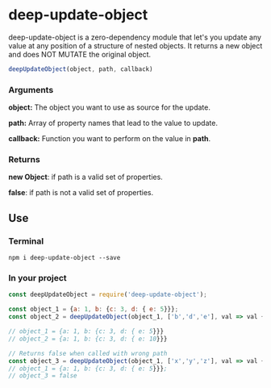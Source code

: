# deep-update-object
deep-update-object is a zero-dependency module that let's you update any value at any position of a structure of nested objects. It returns a new object and does NOT MUTATE the original object.

```js
deepUpdateObject(object, path, callback)
```
### Arguments
__object:__ The object you want to use as source for the update.

__path:__ Array of property names that lead to the value to update.

__callback:__ Function you want to perform on the value in __path__. 

### Returns
__new Object__: if path is a valid set of properties.

__false__: if path is not a valid set of properties.

## Use
### Terminal
```
npm i deep-update-object --save
```

### In your project
```js
const deepUpdateObject = require('deep-update-object');

const object_1 = {a: 1, b: {c: 3, d: { e: 5}}};
const object_2 = deepUpdateObject(object_1, ['b','d','e'], val => val + 5);

// object_1 = {a: 1, b: {c: 3, d: { e: 5}}}
// object_2 = {a: 1, b: {c: 3, d: { e: 10}}}

// Returns false when called with wrong path
const object_3 = deepUpdateObject(object_1, ['x','y','z'], val => val + 5);
// object_1 = {a: 1, b: {c: 3, d: { e: 5}}};
// object_3 = false
```

